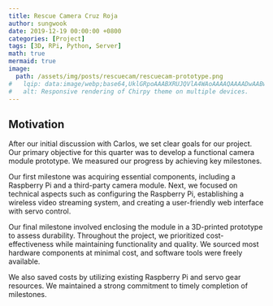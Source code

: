 ```yaml
---
title: Rescue Camera Cruz Roja
author: sungwook
date: 2019-12-19 00:00:00 +0800
categories: [Project]
tags: [3D, RPi, Python, Server]
math: true
mermaid: true
image:
  path: /assets/img/posts/rescuecam/rescuecam-prototype.png
#   lqip: data:image/webp;base64,UklGRpoAAABXRUJQVlA4WAoAAAAQAAAADwAABwAAQUxQSDIAAAARL0AmbZurmr57yyIiqE8oiG0bejIYEQTgqiDA9vqnsUSI6H+oAERp2HZ65qP/VIAWAFZQOCBCAAAA8AEAnQEqEAAIAAVAfCWkAALp8sF8rgRgAP7o9FDvMCkMde9PK7euH5M1m6VWoDXf2FkP3BqV0ZYbO6NA/VFIAAAA
#   alt: Responsive rendering of Chirpy theme on multiple devices.
---
```


## Motivation

After our initial discussion with Carlos, we set clear goals for our project. Our primary objective for this quarter was to develop a functional camera module prototype. We measured our progress by achieving key milestones.

Our first milestone was acquiring essential components, including a Raspberry Pi and a third-party camera module. Next, we focused on technical aspects such as configuring the Raspberry Pi, establishing a wireless video streaming system, and creating a user-friendly web interface with servo control.

Our final milestone involved enclosing the module in a 3D-printed prototype to assess durability. Throughout the project, we prioritized cost-effectiveness while maintaining functionality and quality. We sourced most hardware components at minimal cost, and software tools were freely available.

We also saved costs by utilizing existing Raspberry Pi and servo gear resources. We maintained a strong commitment to timely completion of milestones.

## 